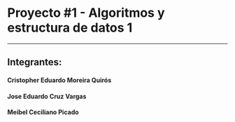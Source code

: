 # Proyecto #1 - Algoritmos y estructura de datos 1
***
## Integrantes:
#### Cristopher Eduardo Moreira Quirós
#### Jose Eduardo Cruz Vargas
#### Meibel Ceciliano Picado
